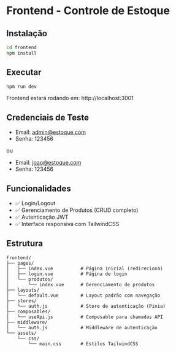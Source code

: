 # Frontend - Controle de Estoque

## Instalação

```bash
cd frontend
npm install
```

## Executar

```bash
npm run dev
```

Frontend estará rodando em: http://localhost:3001

## Credenciais de Teste

- Email: admin@estoque.com
- Senha: 123456

ou

- Email: joao@estoque.com
- Senha: 123456

## Funcionalidades

- ✅ Login/Logout
- ✅ Gerenciamento de Produtos (CRUD completo)
- ✅ Autenticação JWT
- ✅ Interface responsiva com TailwindCSS

## Estrutura

```
frontend/
├── pages/
│   ├── index.vue          # Página inicial (redireciona)
│   ├── login.vue          # Página de login
│   └── produtos/
│       └── index.vue      # Gerenciamento de produtos
├── layouts/
│   └── default.vue        # Layout padrão com navegação
├── stores/
│   └── auth.js            # Store de autenticação (Pinia)
├── composables/
│   └── useApi.js          # Composable para chamadas API
├── middleware/
│   └── auth.js            # Middleware de autenticação
└── assets/
    └── css/
        └── main.css       # Estilos TailwindCSS
```
